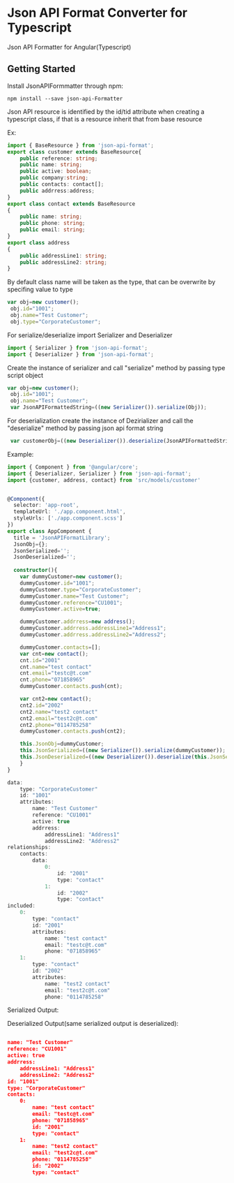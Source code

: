 # Json API Format Converter for Typescript

Json API Formatter for Angular(Typescript)
## Getting Started
Install JsonAPIFormmatter through npm:
```angular2html
npm install --save json-api-Formatter
```
Json API resource is identified by the id/tid attribute
when creating a typescript class, if that is a resource inherit that from base resource

Ex:
```typescript
import { BaseResource } from 'json-api-format';
export class customer extends BaseResource{
    public reference: string;  
    public name: string;
    public active: boolean;  
    public company:string;   
    public contacts: contact[];
    public addrress:address;
}
export class contact extends BaseResource
{
    public name: string;
    public phone: string;
    public email: string;
}
export class address
{
    public addressLine1: string;
    public addressLine2: string;
}

```
By default class name will be taken as the type, that can be overwrite by specifing value to type
```typescript
var obj=new customer();
 obj.id="1001";
 obj.name="Test Customer";
 obj.type="CorporateCustomer";
```

For serialize/deserialize import Serializer and Deserializer

```typescript
import { Serializer } from 'json-api-format';
import { Deserializer } from 'json-api-format';
```

Create the instance of serializer and call "serialize" method by passing type script object
```typescript
var obj=new customer();
 obj.id="1001";
 obj.name="Test Customer";
 var JsonAPIFormattedString=((new Serializer()).serialize(Obj));
```
For deserialization create the instance of Dezirializer and call the "deserialize" method by passing json api format string
```typescript
 var customerObj=((new Deserializer()).deserialize(JsonAPIFormattedString));
```
Example: 

```typescript
import { Component } from '@angular/core';
import { Deserializer, Serializer } from 'json-api-format';
import {customer, address, contact} from 'src/models/customer'


@Component({
  selector: 'app-root',
  templateUrl: './app.component.html',
  styleUrls: ['./app.component.scss']
})
export class AppComponent {
  title = 'JsonAPIFormatLibrary';
  JsonObj={};
  JsonSerialized='';
  JsonDeserialized='';
  
  constructor(){
    var dummyCustomer=new customer();
    dummyCustomer.id="1001";
    dummyCustomer.type="CorporateCustomer";
    dummyCustomer.name="Test Customer";
    dummyCustomer.reference="CU1001";
    dummyCustomer.active=true;    

    dummyCustomer.addrress=new address();
    dummyCustomer.addrress.addressLine1="Address1";
    dummyCustomer.addrress.addressLine2="Address2";

    dummyCustomer.contacts=[];
    var cnt=new contact();
    cnt.id="2001" 
    cnt.name="test contact"
    cnt.email="testc@t.com"
    cnt.phone="071858965"
    dummyCustomer.contacts.push(cnt);

    var cnt2=new contact();
    cnt2.id="2002" 
    cnt2.name="test2 contact"
    cnt2.email="test2c@t.com"
    cnt2.phone="0114785258"
    dummyCustomer.contacts.push(cnt2);

    this.JsonObj=dummyCustomer;
    this.JsonSerialized=((new Serializer()).serialize(dummyCustomer));
    this.JsonDeserialized=((new Deserializer()).deserialize(this.JsonSerialized));
    }
}
```
```javascript
data:
    type: "CorporateCustomer"
    id: "1001"
    attributes:
        name: "Test Customer"
        reference: "CU1001"
        active: true
        addrress:
            addressLine1: "Address1"
            addressLine2: "Address2"
relationships:
    contacts:
        data:
            0:
                id: "2001"
                type: "contact"
            1:
                id: "2002"
                type: "contact"
included:
    0:
        type: "contact"
        id: "2001"
        attributes:
            name: "test contact"
            email: "testc@t.com"
            phone: "071858965"
    1:
        type: "contact"
        id: "2002"
        attributes:
            name: "test2 contact"
            email: "test2c@t.com"
            phone: "0114785258"
```
Serialized Output:


Deserialized Output(same serialized output is deserialized):

```json

name: "Test Customer"
reference: "CU1001"
active: true
addrress:
    addressLine1: "Address1"
    addressLine2: "Address2"
id: "1001"
type: "CorporateCustomer"
contacts:
    0:
        name: "test contact"
        email: "testc@t.com"
        phone: "071858965"
        id: "2001"
        type: "contact"
    1:
        name: "test2 contact"
        email: "test2c@t.com"
        phone: "0114785258"
        id: "2002"
        type: "contact"
```